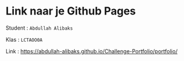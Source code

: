 # Link naar je Github Pages

Student : `Abdullah Alibaks`

Klas    : `LCTAOO0A`

Link    : https://abdullah-alibaks.github.io/Challenge-Portfolio/portfolio/
